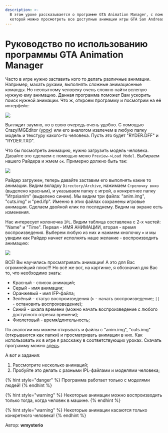 ```yaml
---
description: >-
  В этом уроке рассказывается о программе GTA Animation Manager, с помощью
  которой можно просмотреть все доступные анимации игры GTA San Andreas.
---
```


# Руководство по использованию программы GTA Animation Manager

Часто в игре нужно заставить кого то делать различные анимации. Например, махать руками, выполнять сложные анимационные команды. Но неопытному человеку очень сложно найти вслепую нужную ему анимацию. Данная программа поможет Вам ускорить поиск нужной анимации. Что ж, откроем программу и посмотрим на её интерфейс:

![](https://github.com/wmysterio/scm-scripting-lessons/raw/resources/\_pu/0/27277204.png)

Выглядит заумно, но в свою очередь очень удобно. С помощью CrazyIMGEditor ([урок](000100.md)) или его аналогом извлечем в любую папку модель и текстуру какого-то человека. Пусть это будет "RYDER.DFF" и "RYDER.TXD".

Что бы посмотреть анимацию, нужно загрузить модель человека. Давайте это сделаем с помощью меню `Preview->Load Model`. Выбираем нашего Райдера и жмем `ок`. Примерно должно быть так:

![](https://github.com/wmysterio/scm-scripting-lessons/raw/resources/\_pu/0/52351488.png)

Райдер загружен, теперь давайте заставим его выполнять какие то анимации. Видим вкладку `Directory/Archive`, нажимаем `Стрелочку вниз` (выделено красным), и указываем папку с игрой, а конкретнее папку "Игра\anim" (выделено синим). Мы видим три файла: "anim.img", "cuts.img" и "ped.ifp". Именно в этих файлах сохранены игровые анимации. Сделаем двойной клик по последнему. Видим на экране есть изменения.

Нас интересует колоночка `IPL`. Видим таблица составлена с 2-х частей: "Name" и "Time". Первая - ИМЯ АНИМАЦИИ, вторая - время воспроизведения. Выберем любую из них и нажмем кнопочку **`>`** и мы увидим как Райдер начнет исполнять наше желание - воспроизводить анимацию:

![](https://github.com/wmysterio/scm-scripting-lessons/raw/resources/\_pu/0/90341674.png)

ВСЁ! Вы научились просматривать анимации! А это для Вас огромнейший плюс!!! Но всё же вот, на картинке, я обозначил для Вас то, что необходимо знать:

* Красный - список анимаций;
* Серый - имя анимации;
* Оранжевый - имя IFP-файла;
* Зелёный - статус воспроизведения (`>` - начать воспроизведение; `||` - остановить воспроизведение);
* Синий - шкала времени (можно начать воспроизведение с любого доступного отрезка времени);
* Фиолетовый - время/длительность;

По аналогии мы можем открывать и файлы с "anim.img", "cuts.img" (открываются как папки) и просматривать анимации в них. Как использовать их в игре я расскажу в соответствующих уроках. Скачать программу можно [здесь](https://github.com/wmysterio/scm-scripting-lessons/raw/resources/\_ld/0/51\_68\_2\_Anim\_Manag.rar).

А вот и задания:

1. Рассмотрите несколько анимаций;
2. Пробуйте это делать с разными IPL-файлами и моделями человека;

{% hint style="danger" %}
Программа работает только с моделями людей!
{% endhint %}

{% hint style="warning" %}
Некоторые анимации можно воспроизводить только тогда, когда человек в машине.
{% endhint %}

{% hint style="warning" %}
Некоторые анимации касаются только конкретного человека!
{% endhint %}



Автор: **wmysterio**
